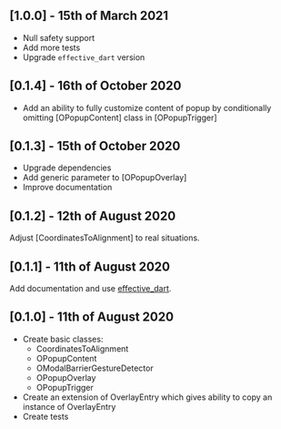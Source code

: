 ## [1.0.0] - 15th of March 2021

- Null safety support
- Add more tests
- Upgrade `effective_dart` version

## [0.1.4] - 16th of October 2020

- Add an ability to fully customize content of popup
by conditionally omitting [OPopupContent] class in [OPopupTrigger]

## [0.1.3] - 15th of October 2020

- Upgrade dependencies
- Add generic parameter to [OPopupOverlay]
- Improve documentation

## [0.1.2] - 12th of August 2020

Adjust [CoordinatesToAlignment] to real situations.

## [0.1.1] - 11th of August 2020

Add documentation and use [effective_dart](https://pub.dev/packages/effective_dart).

## [0.1.0] - 11th of August 2020

- Create basic classes:
    - CoordinatesToAlignment
    - OPopupContent
    - OModalBarrierGestureDetector
    - OPopupOverlay
    - OPopupTrigger
- Create an extension of OverlayEntry which gives ability to copy an instance of OverlayEntry
- Create tests